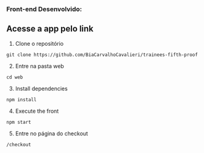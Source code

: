 ### Front-end Desenvolvido:

## Acesse a app pelo link

1. Clone o repositório
```
git clone https://github.com/BiaCarvalhoCavalieri/trainees-fifth-proof
```

2. Entre na pasta web
```
cd web
```

3. Install dependencies
```
npm install
```

4. Execute the front
```
npm start
```

5. Entre no página do checkout
```
/checkout
```

